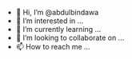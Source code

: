 - 👋 Hi, I’m @abdulbindawa
- 👀 I’m interested in ...
- 🌱 I’m currently learning ...
- 💞️ I’m looking to collaborate on ...
- 📫 How to reach me ...

<!---
abdulbindawa/abdulbindawa is a ✨ special ✨ repository because its `README.md` (this file) appears on your GitHub profile.
You can click the Preview link to take a look at your changes.
--->
